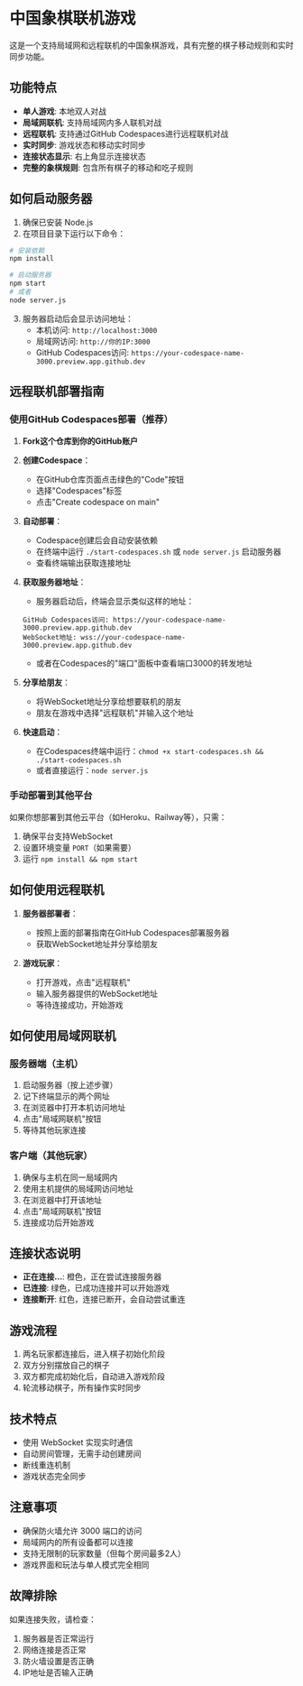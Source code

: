 # 中国象棋联机游戏

这是一个支持局域网和远程联机的中国象棋游戏，具有完整的棋子移动规则和实时同步功能。

## 功能特点

- **单人游戏**: 本地双人对战
- **局域网联机**: 支持局域网内多人联机对战
- **远程联机**: 支持通过GitHub Codespaces进行远程联机对战
- **实时同步**: 游戏状态和移动实时同步
- **连接状态显示**: 右上角显示连接状态
- **完整的象棋规则**: 包含所有棋子的移动和吃子规则

## 如何启动服务器

1. 确保已安装 Node.js
2. 在项目目录下运行以下命令：

```bash
# 安装依赖
npm install

# 启动服务器
npm start
# 或者
node server.js
```

3. 服务器启动后会显示访问地址：
   - 本机访问: `http://localhost:3000`
   - 局域网访问: `http://你的IP:3000`
   - GitHub Codespaces访问: `https://your-codespace-name-3000.preview.app.github.dev`

## 远程联机部署指南

### 使用GitHub Codespaces部署（推荐）

1. **Fork这个仓库到你的GitHub账户**

2. **创建Codespace**：
   - 在GitHub仓库页面点击绿色的"Code"按钮
   - 选择"Codespaces"标签
   - 点击"Create codespace on main"

3. **自动部署**：
   - Codespace创建后会自动安装依赖
   - 在终端中运行 `./start-codespaces.sh` 或 `node server.js` 启动服务器
   - 查看终端输出获取连接地址

4. **获取服务器地址**：
   - 服务器启动后，终端会显示类似这样的地址：
   ```
   GitHub Codespaces访问: https://your-codespace-name-3000.preview.app.github.dev
   WebSocket地址: wss://your-codespace-name-3000.preview.app.github.dev
   ```
   - 或者在Codespaces的"端口"面板中查看端口3000的转发地址

5. **分享给朋友**：
   - 将WebSocket地址分享给想要联机的朋友
   - 朋友在游戏中选择"远程联机"并输入这个地址

6. **快速启动**：
   - 在Codespaces终端中运行：`chmod +x start-codespaces.sh && ./start-codespaces.sh`
   - 或者直接运行：`node server.js`

### 手动部署到其他平台

如果你想部署到其他云平台（如Heroku、Railway等），只需：

1. 确保平台支持WebSocket
2. 设置环境变量 `PORT`（如果需要）
3. 运行 `npm install && npm start`

## 如何使用远程联机

1. **服务器部署者**：
   - 按照上面的部署指南在GitHub Codespaces部署服务器
   - 获取WebSocket地址并分享给朋友

2. **游戏玩家**：
   - 打开游戏，点击"远程联机"
   - 输入服务器提供的WebSocket地址
   - 等待连接成功，开始游戏

## 如何使用局域网联机

### 服务器端（主机）
1. 启动服务器（按上述步骤）
2. 记下终端显示的两个网址
3. 在浏览器中打开本机访问地址
4. 点击"局域网联机"按钮
5. 等待其他玩家连接

### 客户端（其他玩家）
1. 确保与主机在同一局域网内
2. 使用主机提供的局域网访问地址
3. 在浏览器中打开该地址
4. 点击"局域网联机"按钮
5. 连接成功后开始游戏

## 连接状态说明

- **正在连接...**: 橙色，正在尝试连接服务器
- **已连接**: 绿色，已成功连接并可以开始游戏
- **连接断开**: 红色，连接已断开，会自动尝试重连

## 游戏流程

1. 两名玩家都连接后，进入棋子初始化阶段
2. 双方分别摆放自己的棋子
3. 双方都完成初始化后，自动进入游戏阶段
4. 轮流移动棋子，所有操作实时同步

## 技术特点

- 使用 WebSocket 实现实时通信
- 自动房间管理，无需手动创建房间
- 断线重连机制
- 游戏状态完全同步

## 注意事项

- 确保防火墙允许 3000 端口的访问
- 局域网内的所有设备都可以连接
- 支持无限制的玩家数量（但每个房间最多2人）
- 游戏界面和玩法与单人模式完全相同

## 故障排除

如果连接失败，请检查：
1. 服务器是否正常运行
2. 网络连接是否正常
3. 防火墙设置是否正确
4. IP地址是否输入正确
